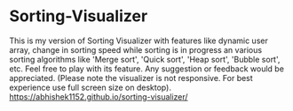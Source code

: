 # Sorting-Visualizer
This is my version of Sorting Visualizer with features like dynamic user array, change in sorting speed while sorting is in progress an various sorting algorithms like 'Merge sort', 'Quick sort', 'Heap sort', 'Bubble sort', etc. Feel free to play with its feature. Any suggestion or feedback would be appreciated. (Please note the visualizer is not responsive. For best experience use full screen size on desktop). https://abhishek1152.github.io/sorting-visualizer/ 
